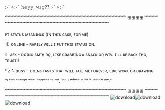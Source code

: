 :･ﾟ✧:･ﾟ 𝚑𝚎𝚢𝚢, 𝚠𝚜𝚐?? :･ﾟ✧:･ﾟ



﹌﹌﹌﹌﹌﹌﹌﹌﹌﹌﹌﹌﹌﹌﹌﹌﹌﹌﹌﹌﹌﹌﹌﹌﹌﹌﹌﹌ ꕥꕥꕥꕥ ﹌﹌﹌﹌﹌﹌﹌﹌﹌﹌﹌﹌﹌﹌﹌﹌﹌﹌﹌﹌﹌﹌﹌﹌﹌﹌﹌

ᴘᴛ sᴛᴀᴛᴜs ᴍᴇᴀɴɪɴɢs (ɪɴ ᴛʜɪs ᴄᴀsᴇ, ғᴏʀ ᴍᴇ)

☼ ᴏɴʟɪɴᴇ - ʀᴀʀᴇʟʏ ᴡɪʟʟ ɪ ᴘᴜᴛ ᴛʜɪs sᴛᴀᴛᴜs ᴏɴ.

☾ ᴀғᴋ - ᴅᴏɪɴɢ sᴍᴛʜ ʀǫ, ʟɪᴋᴇ ɢʀᴀʙʙɪɴɢ ᴀ sɴᴀᴄᴋ ᴏʀ ᴡᴛᴠ. ɪ'ʟʟ ʙᴇ ʙᴀᴄᴋ ᴛʜᴏ, ᴛʀᴜsᴛ!!

 ᶻ 𝗓 𐰁 ʙᴜsʏ - ᴅᴏɪɴɢ ᴛᴀsᴋs ᴛʜᴀᴛ ᴡɪʟʟ ᴛᴀᴋᴇ ᴍᴇ ғᴏʀᴇᴠᴇʀ, ʟɪᴋᴇ ᴡᴏʀᴋ ᴏʀ ᴅʀᴀᴡɪɴɢ 


"ᴵ ᶜᵃⁿ ᶜʰᵃⁿᵍᵉ ʷʰᵃᵗ ʰᵃᵖᵖᵉⁿˢ ᵗᵒ ᵐᵉ, ᵇᵘᵗ ᴵ ʳᵉᶠᵘˢᵉ ᵗᵒ ˡᵉᵗ ⁱᵗ ʳᵉᵈᵘᶜᵉ ᵐᵉ." 

﹌﹌﹌﹌﹌﹌﹌﹌﹌﹌﹌﹌﹌﹌﹌﹌﹌﹌﹌﹌﹌﹌﹌﹌﹌﹌﹌﹌ ꕥꕥꕥꕥ ﹌﹌﹌﹌﹌﹌﹌﹌﹌﹌﹌﹌﹌﹌﹌﹌﹌﹌﹌﹌﹌﹌﹌﹌﹌﹌﹌
![download](https://github.com/user-attachments/assets/5be8dcb7-3380-42f7-8f8b-03e95a0772fe)![download](https://github.com/user-attachments/assets/5be8dcb7-3380-42f7-8f8b-03e95a0772fe)
![download](https://github.com/user-attachments/assets/5be8dcb7-3380-42f7-8f8b-03e95a0772fe)






<!--



-->
